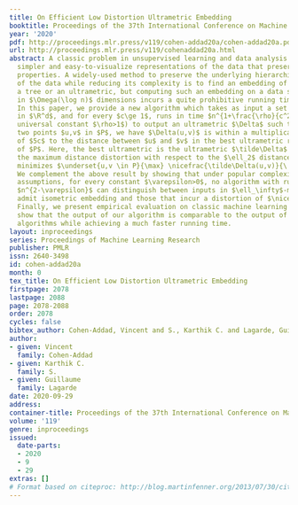 ```yaml
---
title: On Efficient Low Distortion Ultrametric Embedding
booktitle: Proceedings of the 37th International Conference on Machine Learning
year: '2020'
pdf: http://proceedings.mlr.press/v119/cohen-addad20a/cohen-addad20a.pdf
url: http://proceedings.mlr.press/v119/cohenaddad20a.html
abstract: A classic problem in unsupervised learning and data analysis is to find
  simpler and easy-to-visualize representations of the data that preserve its essential
  properties. A widely-used method to preserve the underlying hierarchical structure
  of the data while reducing its complexity is to find an embedding of the data into
  a tree or an ultrametric, but computing such an embedding on a data set of $n$ points
  in $\Omega(\log n)$ dimensions incurs a quite prohibitive running time of $\Theta(n^2)$.
  In this paper, we provide a new algorithm which takes as input a set of points $P$
  in $\R^d$, and for every $c\ge 1$, runs in time $n^{1+\frac{\rho}{c^2}}$ (for some
  universal constant $\rho>1$) to output an ultrametric $\Delta$ such that for any
  two points $u,v$ in $P$, we have $\Delta(u,v)$ is within a multiplicative factor
  of $5c$ to the distance between $u$ and $v$ in the best ultrametric representation
  of $P$. Here, the best ultrametric is the ultrametric $\tilde\Delta$ that minimizes
  the maximum distance distortion with respect to the $\ell_2$ distance, namely that
  minimizes $\underset{u,v \in P}{\max} \nicefrac{\tilde\Delta(u,v)}{\|u-v\|_2}$.
  We complement the above result by showing that under popular complexity theoretic
  assumptions, for every constant $\varepsilon>0$, no algorithm with running time
  $n^{2-\varepsilon}$ can distinguish between inputs in $\ell_\infty$-metric that
  admit isometric embedding and those that incur a distortion of $\nicefrac{3}{2}$.
  Finally, we present empirical evaluation on classic machine learning datasets and
  show that the output of our algorithm is comparable to the output of the linkage
  algorithms while achieving a much faster running time.
layout: inproceedings
series: Proceedings of Machine Learning Research
publisher: PMLR
issn: 2640-3498
id: cohen-addad20a
month: 0
tex_title: On Efficient Low Distortion Ultrametric Embedding
firstpage: 2078
lastpage: 2088
page: 2078-2088
order: 2078
cycles: false
bibtex_author: Cohen-Addad, Vincent and S., Karthik C. and Lagarde, Guillaume
author:
- given: Vincent
  family: Cohen-Addad
- given: Karthik C.
  family: S.
- given: Guillaume
  family: Lagarde
date: 2020-09-29
address: 
container-title: Proceedings of the 37th International Conference on Machine Learning
volume: '119'
genre: inproceedings
issued:
  date-parts:
  - 2020
  - 9
  - 29
extras: []
# Format based on citeproc: http://blog.martinfenner.org/2013/07/30/citeproc-yaml-for-bibliographies/
---
```

